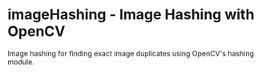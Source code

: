 # imageHashing - Image Hashing with OpenCV

Image hashing for finding exact image duplicates using OpenCV's hashing module.